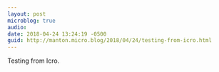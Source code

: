 ```yaml
---
layout: post
microblog: true
audio: 
date: 2018-04-24 13:24:19 -0500
guid: http://manton.micro.blog/2018/04/24/testing-from-icro.html
---
```

Testing from Icro.
